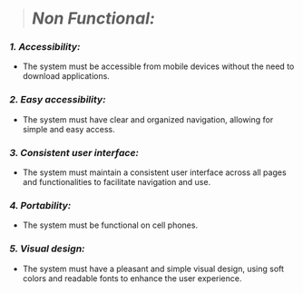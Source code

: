 > # *Non Functional:*

### *1. Accessibility:*
 - The system must be accessible from mobile devices
   without the need to download applications.

### *2. Easy accessibility:*
 - The system must have clear and organized navigation, allowing for
   simple and easy access.

### *3. Consistent user interface:*
 - The system must maintain a consistent user interface across all pages
   and functionalities to facilitate navigation and use.

### *4. Portability:*
 - The system must be functional on cell phones.

### *5. Visual design:*
 - The system must have a pleasant and simple visual design, using soft
   colors and readable fonts to enhance the user experience.
